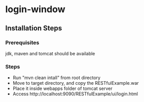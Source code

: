 # login-window
## Installation Steps
### Prerequisites
  jdk, maven and tomcat should be available
### Steps  
* Run "mvn clean intall" from root directory
* Move to target directory, and copy the RESTfulExample.war
* Place it inside webapps folder of tomcat server
* Access http://localhost:9090/RESTfulExample/ui/login.html